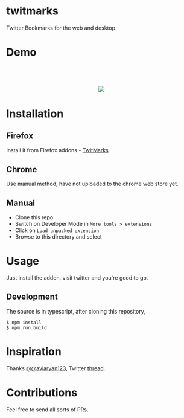 # twitmarks
Twitter Bookmarks for the web and desktop.
# Demo
<h1 align="center">
<br>
<img src ="./demo3.gif" />
</h1>

# Installation

## Firefox
Install it from Firefox addons - [TwitMarks](https://addons.mozilla.org/en-US/firefox/addon/twitmarks/)

## Chrome
Use manual method, have not uploaded to the chrome web store yet.

## Manual
- Clone this repo
- Switch on Developer Mode in `More tools > extensions`
- Click on `Load unpacked extension`
- Browse to this directory and select

# Usage
Just install the addon, visit twitter and you're good to go.

## Development
The source is in typescript, after cloning this repository,
```
$ npm install
$ npm run build
```

# Inspiration
Thanks [@@aviaryan123](https://twitter.com/aviaryan123), Twitter [thread](https://twitter.com/aviaryan123/status/1020295502078914560).

# Contributions
Feel free to send all sorts of PRs.
